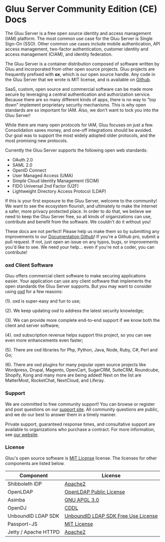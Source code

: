 # Gluu Server Community Edition (CE) Docs
The Gluu Server is a free open source identity and access management 
(IAM) platform. The most common use case for the Gluu Server is Single 
Sign-On (SSO). Other common use cases include mobile authentication, 
API access management, two-factor authentication, customer identity
and access management (CIAM), and identity federation. 

The Gluu Server is a container distribution composed of software
written by Gluu and incorporated from other open source projects. Gluu
projects are frequently prefixed with **ox**, which is our open source
handle. Any code in the Gluu Server that we wrote is MIT license, 
and is available on [Github](https://github.com/GluuFederation/). 

SaaS, custom, open source and commercial software can be made more 
secure by leveraging a central authentication and authorization service. 
Because there are so many different kinds of apps, there is no way to 
"top down" implement proprietary security mechanisms. This is why
open standards are so important for IAM. Also, we don't want to lock you into 
the Gluu Server!

While there are many open protocols for IAM, Gluu focuses on just a few. 
Consolidation saves money, and one-off integrations should be avoided. 
Our goal was to support the most widely adopted older protocols, and the 
most promising new protocols. 

Currently the Gluu Server supports the following open web standards:

- OAuth 2.0    
- SAML 2.0   
- OpenID Connect    
- User Managed Access (UMA)    
- Simple Cloud Identity Management (SCIM)    
- FIDO Universal 2nd Factor (U2F)    
- Lightweight Directory Access Protocol (LDAP)   

If this is your first exposure to the Gluu Server, welcome to the 
community! We want to see the ecosystem flourish, and ultimately to make 
the Internet a safer, more privacy protected place. In order to do that, 
we believe we need to keep the Gluu Server free, so all kinds of 
organizations can use, contribute and benefit from the software. We 
couldn't do it without you! 

These docs are not perfect! Please help us make them so by submitting
any improvements to our [Documentation Github](https://github.com/GluuFederation/docs-3)!
If you're a Github pro, submit a pull request. If not, just open an issue
on any typos, bugs, or improvements you'd like to see. We need your
help... even if you're not a coder, you can contribute! 

###  oxd Client Software
Gluu offers commercial client software to make securing applications easier. Your application can use any 
client software that implements the open standards the Gluu Server supports. But you 
may want to consider using [oxd](https://oxd.gluu.org) for a few reasons:
 
(1). oxd is super-easy and fun to use; 

(2). We keep updating oxd to address the latest security knowledge; 

(3). We can provide more complete end-to-end support if we know both 
the client and server software;

(4). oxd subscription revenue helps support this project, 
so you can see even more enhancements even faster; 

(5). There are oxd libraries for Php, Python,
Java, Node, Ruby, C#, Perl and Go; 

(6). There are oxd plugins for many popular open source projects like Wordpress, Drupal, Magento, OpenCart,
SugarCRM, SuiteCRM, Roundcube, Shopify, Kong and many more are being added! Next on the list are MatterMost, RocketChat, NextCloud, and 
Liferay.

### Support

We are committed to free community support! You can browse or register and post 
questions on our [support site](https://support.gluu.org). All community
questions are public, and we do our best to answer them in a timely 
manner. 

Private support, guaranteed response times, and consultative 
support are available to organizations who purchase a contract. For
more information, see [our website](gluu.org/pricing).

### License

Gluu's open source software is 
[MIT License](http://opensource.org/licenses/MIT) license. The licenses 
for other components are listed below.

|	Component	|	License	            |
|-----------------------|---------------|
|	Shibboleth IDP      | [Apache2](http://www.apache.org/licenses/LICENSE-2.0)|
|	OpenLDAP	        | [OpenLDAP Public License](http://www.openldap.org/software/release/license.html)|
|	Asimba		        | [GNU APGL 3.0](http://www.gnu.org/licenses/agpl-3.0.html)|
|	OpenDJ		        | [CDDL](https://forgerock.org/cddlv1-0/)|
|  UnboundID LDAP SDK	| [UnboundID LDAP SDK Free Use License](https://github.com/UnboundID/ldapsdk/blob/master/LICENSE-UnboundID-LDAPSDK.txt)|
| Passport-JS           | [MIT License](https://github.com/jaredhanson/passport/blob/master/LICENSE) |
| Jetty / Apache HTTPD  | [Apache2](http://www.apache.org/licenses/LICENSE-2.0)|

